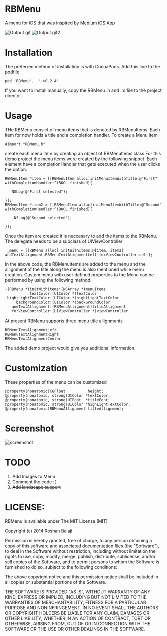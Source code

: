 RBMenu
======

A menu for iOS that was inspired by [Medium iOS App](https://itunes.apple.com/us/app/medium/id828256236)

![Output gif](https://raw.githubusercontent.com/RoshanNindrai/RBMenu/master/Screen%20Shot/RBMenuDemo.gif)
![Output gif2](https://raw.githubusercontent.com/RoshanNindrai/RBMenu/master/Screen%20Shot/RBMenuDemo_custom_black.gif)


Installation
======

The preferred method of installation is with CocoaPods. Add this line to the podfile

    pod 'RBMenu',  '~>0.2.4'
    
If you want to install manually, copy the RBMenu .h and .m file to the project director.

Usage
======

THe RBMenu consict of menu items that is denoted by RBMenuItems. Each item for now holds a title and a completion handler. To create a Menu item 

    #import "RBMenu.h"
        
create each menu item by creating an object of RBMenuItems class For this demo project the menu items were created by the following snippet. Each element have a completionHandler that gets executed when the user clicks the option.

    RBMenuItem *item = [[RBMenuItem alloc]initMenuItemWithTitle:@"First" withCompletionHandler:^(BOOL finished){
        
       NSLog(@"First selected");
        
    }];
    RBMenuItem *item2 = [[RBMenuItem alloc]initMenuItemWithTitle:@"Second" withCompletionHandler:^(BOOL finished){
        
        NSLog(@"Second selected");
        
    }];

    
Once the item are created it is neccesary to add the items to the RBMenu. The delegate needs to be a subclass of UIViewController

     _menu = [[RBMenu alloc] initWithItems:@[item, item2] andTextAllignment:RBMenuTextAlignmentLeft forViewController:self];
In the above code, the RBMenuItems are added to the menu and the allignment of the title along the menu is also mentioned while menu creation. Custom menu with user defined properties to the Menu can be performed by using the following method.

    -(RBMenu *)initWithItems:(NSArray *)menuItems
               textColor:(UIColor *)textColor
     hightLightTextColor:(UIColor *)hightLightTextColor
         backgroundColor:(UIColor *)backGroundColor
       andTextAllignment:(RBMenuAllignment)titleAllignment
       forViewController:(UIViewController *)viewController

At present RBMenu supports three menu title allignments 

    RBMenuTextAlignmentLeft
    RBMenuTextAlignmentRight
    RBMenuTextAlignmentCenter

The added demo project would give you additional information. 

Customization
======

These properties of the menu can be customized

    @property(nonatomic)CGFloat          height;
    @property(nonatomic, strong)UIColor *textColor;
    @property(nonatomic, strong)UIFont  *titleFont;
    @property(nonatomic, strong)UIColor *highLightTextColor;
    @property(nonatomic)RBMenuAllignment titleAllignment;

    

Screenshot
======

![screenshot](https://raw.githubusercontent.com/RoshanNindrai/RBMenu/master/Screen%20Shot/Screen_Shot.png)



TODO
======

1. Add Images to Menu
2. Comment the code :(
3. ~~Add landscape support~~

LICENSE:
============
  RBMenu is available under The MIT License (MIT)

Copyright (c) 2014 Roshan Balaji

Permission is hereby granted, free of charge, to any person obtaining a copy
of this software and associated documentation files (the "Software"), to deal
in the Software without restriction, including without limitation the rights
to use, copy, modify, merge, publish, distribute, sublicense, and/or sell
copies of the Software, and to permit persons to whom the Software is
furnished to do so, subject to the following conditions:

The above copyright notice and this permission notice shall be included in
all copies or substantial portions of the Software.

THE SOFTWARE IS PROVIDED "AS IS", WITHOUT WARRANTY OF ANY KIND, EXPRESS OR
IMPLIED, INCLUDING BUT NOT LIMITED TO THE WARRANTIES OF MERCHANTABILITY,
FITNESS FOR A PARTICULAR PURPOSE AND NONINFRINGEMENT. IN NO EVENT SHALL THE
AUTHORS OR COPYRIGHT HOLDERS BE LIABLE FOR ANY CLAIM, DAMAGES OR OTHER
LIABILITY, WHETHER IN AN ACTION OF CONTRACT, TORT OR OTHERWISE, ARISING FROM,
OUT OF OR IN CONNECTION WITH THE SOFTWARE OR THE USE OR OTHER DEALINGS IN
THE SOFTWARE.


